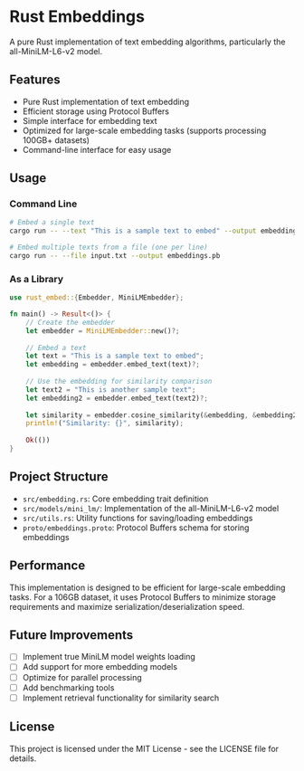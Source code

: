 # Rust Embeddings

A pure Rust implementation of text embedding algorithms, particularly the all-MiniLM-L6-v2 model.

## Features

- Pure Rust implementation of text embedding
- Efficient storage using Protocol Buffers
- Simple interface for embedding text
- Optimized for large-scale embedding tasks (supports processing 100GB+ datasets)
- Command-line interface for easy usage

## Usage

### Command Line

```bash
# Embed a single text
cargo run -- --text "This is a sample text to embed" --output embeddings.pb

# Embed multiple texts from a file (one per line)
cargo run -- --file input.txt --output embeddings.pb
```

### As a Library

```rust
use rust_embed::{Embedder, MiniLMEmbedder};

fn main() -> Result<()> {
    // Create the embedder
    let embedder = MiniLMEmbedder::new()?;
    
    // Embed a text
    let text = "This is a sample text to embed";
    let embedding = embedder.embed_text(text)?;
    
    // Use the embedding for similarity comparison
    let text2 = "This is another sample text";
    let embedding2 = embedder.embed_text(text2)?;
    
    let similarity = embedder.cosine_similarity(&embedding, &embedding2);
    println!("Similarity: {}", similarity);
    
    Ok(())
}
```

## Project Structure

- `src/embedding.rs`: Core embedding trait definition
- `src/models/mini_lm/`: Implementation of the all-MiniLM-L6-v2 model
- `src/utils.rs`: Utility functions for saving/loading embeddings
- `proto/embeddings.proto`: Protocol Buffers schema for storing embeddings

## Performance

This implementation is designed to be efficient for large-scale embedding tasks. For a 106GB dataset, it uses Protocol Buffers to minimize storage requirements and maximize serialization/deserialization speed.

## Future Improvements

- [ ] Implement true MiniLM model weights loading
- [ ] Add support for more embedding models
- [ ] Optimize for parallel processing
- [ ] Add benchmarking tools
- [ ] Implement retrieval functionality for similarity search

## License

This project is licensed under the MIT License - see the LICENSE file for details. 
